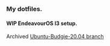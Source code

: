### My dotfiles.

#### WIP EndeavourOS I3 setup.

Archived [Ubuntu-Budgie-20.04 branch](https://github.com/Cribac/dotfiles/tree/ubuntu-budgie-20.04)
